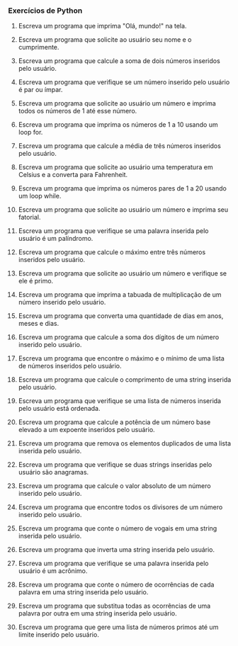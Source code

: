 ### Exercícios de Python



1. Escreva um programa que imprima "Olá, mundo!" na tela.
2. Escreva um programa que solicite ao usuário seu nome e o cumprimente.
3. Escreva um programa que calcule a soma de dois números inseridos pelo usuário.
4. Escreva um programa que verifique se um número inserido pelo usuário é par ou ímpar.
5. Escreva um programa que solicite ao usuário um número e imprima todos os números de 1 até esse número.
6. Escreva um programa que imprima os números de 1 a 10 usando um loop for.
7. Escreva um programa que calcule a média de três números inseridos pelo usuário.
8. Escreva um programa que solicite ao usuário uma temperatura em Celsius e a converta para Fahrenheit.
9. Escreva um programa que imprima os números pares de 1 a 20 usando um loop while.
10. Escreva um programa que solicite ao usuário um número e imprima seu fatorial.
11. Escreva um programa que verifique se uma palavra inserida pelo usuário é um palíndromo.
12. Escreva um programa que calcule o máximo entre três números inseridos pelo usuário.
13. Escreva um programa que solicite ao usuário um número e verifique se ele é primo.
14. Escreva um programa que imprima a tabuada de multiplicação de um número inserido pelo usuário.
15. Escreva um programa que converta uma quantidade de dias em anos, meses e dias.
16. Escreva um programa que calcule a soma dos dígitos de um número inserido pelo usuário.
17. Escreva um programa que encontre o máximo e o mínimo de uma lista de números inseridos pelo usuário.
18. Escreva um programa que calcule o comprimento de uma string inserida pelo usuário.
19. Escreva um programa que verifique se uma lista de números inserida pelo usuário está ordenada.
20. Escreva um programa que calcule a potência de um número base elevado a um expoente inseridos pelo usuário.
21. Escreva um programa que remova os elementos duplicados de uma lista inserida pelo usuário.
22. Escreva um programa que verifique se duas strings inseridas pelo usuário são anagramas.
23. Escreva um programa que calcule o valor absoluto de um número inserido pelo usuário.
24. Escreva um programa que encontre todos os divisores de um número inserido pelo usuário.
25. Escreva um programa que conte o número de vogais em uma string inserida pelo usuário.
26. Escreva um programa que inverta uma string inserida pelo usuário.
27. Escreva um programa que verifique se uma palavra inserida pelo usuário é um acrônimo.
28. Escreva um programa que conte o número de ocorrências de cada palavra em uma string inserida pelo usuário.

29. Escreva um programa que substitua todas as ocorrências de uma palavra por outra em uma string inserida pelo usuário.
30. Escreva um programa que gere uma lista de números primos até um limite inserido pelo usuário.

